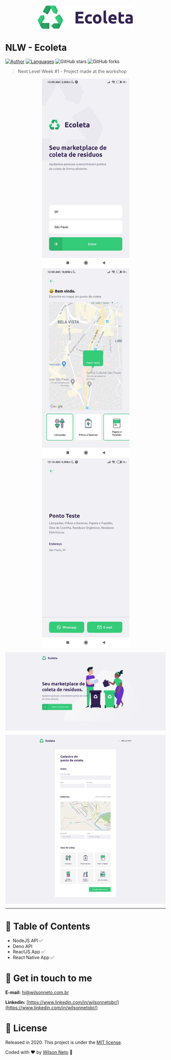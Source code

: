 <p align="center">
   <img src=".github/logo.svg" width="300"/>
</p>

# NLW - Ecoleta


[![Author](https://img.shields.io/badge/author-WilsonNetoDev-AD1256?style=flat-square)](https://github.com/wilsonneto-dev)
[![Languages](https://img.shields.io/github/languages/count/wilsonneto-dev/Rocketseat_NextLevelWeek1?color=%23AD1256&style=flat-square)](#)
![GitHub stars](https://img.shields.io/github/stars/wilsonneto-dev/Rocketseat_NextLevelWeek1?style=flat-square)
![GitHub forks](https://img.shields.io/github/forks/wilsonneto-dev/Rocketseat_NextLevelWeek1?style=flat-square)

> Next Level Week #1 - Project made at the workshop

<p align="center">
  <img align="center" src=".github/mob-home.jpg" alt="App Home" width="275" border="0">
  <img align="center" src=".github/mob-list.jpg" alt="App Home" width="275" border="0">
  <img align="center" src=".github/mob-details.jpg" alt="App Home" width="275" border="0">
</p>
<p align="center">
  <img align="center" src=".github/web-home.png" alt="App Home" width="750" border="0">
</p>
<p align="center">
  <img align="center" src=".github/web-register.png" alt="App Home" width="750" border="0">
</p>

---

# :pushpin: Table of Contents

* NodeJS API :white_check_mark:
* Deno API 
* ReactJS App :white_check_mark:
* React Native App :white_check_mark:


# :postbox: Get in touch to me

**E-mail:** hi@wilsonneto.com.br

**Linkedin:** [https://www.linkedin.com/in/wilsonnetobr/](https://www.linkedin.com/in/wilsonnetobr/)

# :closed_book: License

Released in 2020.
This project is under the [MIT license](https://opensource.org/licenses/MIT).

Coded with :heart: by [Wilson Neto](https://github.com/wilsonneto-dev) 🚀
